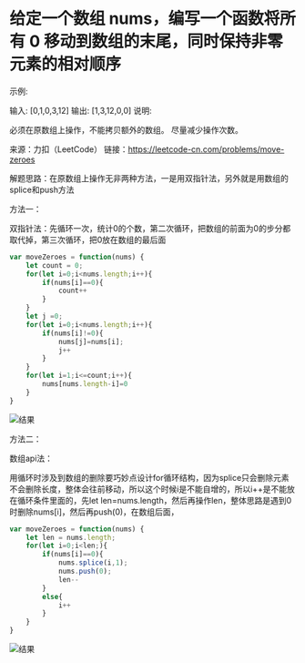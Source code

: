 # 给定一个数组 nums，编写一个函数将所有 0 移动到数组的末尾，同时保持非零元素的相对顺序

示例:

输入: [0,1,0,3,12]
输出: [1,3,12,0,0]
说明:

必须在原数组上操作，不能拷贝额外的数组。
尽量减少操作次数。

来源：力扣（LeetCode）
链接：<https://leetcode-cn.com/problems/move-zeroes>

解题思路：在原数组上操作无非两种方法，一是用双指针法，另外就是用数组的splice和push方法

方法一：

双指针法：先循环一次，统计0的个数，第二次循环，把数组的前面为0的步分都取代掉，第三次循环，把0放在数组的最后面

```js
var moveZeroes = function(nums) {
    let count = 0;
    for(let i=0;i<nums.length;i++){
        if(nums[i]==0){
            count++
        }
    }
    let j =0;
    for(let i=0;i<nums.length;i++){
        if(nums[i]!=0){
            nums[j]=nums[i];
            j++
        }
    }
    for(let i=1;i<=count;i++){
        nums[nums.length-i]=0
    }
}
```

![结果](https://p1-jj.byteimg.com/tos-cn-i-t2oaga2asx/gold-user-assets/2019/9/19/16d4743bea52bacf~tplv-t2oaga2asx-image.image)

方法二：

数组api法：

用循环时涉及到数组的删除要巧妙点设计for循环结构，因为splice只会删除元素不会删除长度，整体会往前移动，所以这个时候i是不能自增的，所以i++是不能放在循环条件里面的，先let len=nums.length，然后再操作len，整体思路是遇到0时删除nums[i]，然后再push(0)，在数组后面，

```js
var moveZeroes = function(nums) {
    let len = nums.length;
    for(let i=0;i<len;){
        if(nums[i]==0){
            nums.splice(i,1);
            nums.push(0);
            len--
        }
        else{
            i++
        }
    }
}
```

![结果](https://p1-jj.byteimg.com/tos-cn-i-t2oaga2asx/gold-user-assets/2019/9/19/16d474cc911957ed~tplv-t2oaga2asx-image.image)
